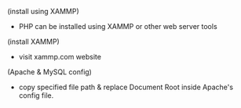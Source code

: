 (install using XAMMP)

- PHP can be installed using XAMMP or other web server tools


(install XAMMP)
- visit xammp.com website


(Apache &amp; MySQL config)
- copy specified file path &amp; replace Document Root inside Apache's config file.



